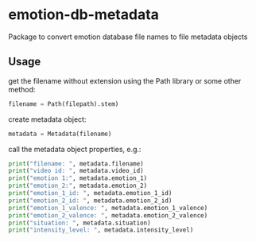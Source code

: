 # emotion-db-metadata
Package to convert emotion database file names to file metadata objects

## Usage

get the filename without extension using the Path library or some other method:

```python
filename = Path(filepath).stem)
```

create metadata object:

```python 
metadata = Metadata(filename)
```

call the metadata object properties, e.g.:

```python 
print("filename: ", metadata.filename)
print("video id: ", metadata.video_id)
print("emotion 1:", metadata.emotion_1)
print("emotion_2:", metadata.emotion_2)
print("emotion_1_id: ", metadata.emotion_1_id)
print("emotion_2_id: ", metadata.emotion_2_id)
print("emotion_1_valence: ", metadata.emotion_1_valence)
print("emotion_2_valence: ", metadata.emotion_2_valence)
print("situation: ", metadata.situation)
print("intensity_level: ", metadata.intensity_level)
```
